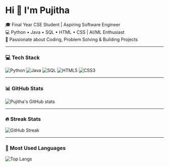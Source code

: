 # Hi 👋 I'm Pujitha

🎓 Final Year CSE Student | Aspiring Software Engineer  
💻 Python • Java • SQL • HTML • CSS | AI/ML Enthusiast  
🚀 Passionate about Coding, Problem Solving & Building Projects  

---

### 💻 Tech Stack
![Python](https://img.shields.io/badge/Python-3776AB?style=for-the-badge&logo=python&logoColor=white)
![Java](https://img.shields.io/badge/Java-ED8B00?style=for-the-badge&logo=openjdk&logoColor=white)
![SQL](https://img.shields.io/badge/SQL-003B57?style=for-the-badge&logo=postgresql&logoColor=white)
![HTML5](https://img.shields.io/badge/HTML5-E34F26?style=for-the-badge&logo=html5&logoColor=white)
![CSS3](https://img.shields.io/badge/CSS3-1572B6?style=for-the-badge&logo=css3&logoColor=white)

---

### 📊 GitHub Stats
![Pujitha's GitHub stats](https://github-readme-stats.vercel.app/api?username=pujithagorre&show_icons=true&theme=radical)

---

### 🔥 Streak Stats
![GitHub Streak](https://github-readme-streak-stats.herokuapp.com/?user=pujithagorre&theme=radical)

---

### 🚀 Most Used Languages
![Top Langs](https://github-readme-stats.vercel.app/api/top-langs/?username=pujithagorre&layout=compact&theme=radical)
